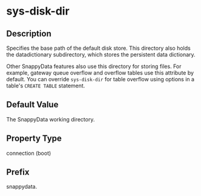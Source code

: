 # sys-disk-dir

## Description

Specifies the base path of the default disk store. This directory also holds the <span class="ph filepath">datadictionary</span> subdirectory, which stores the persistent data dictionary.

Other SnappyData features also use this directory for storing files. For example, gateway queue overflow and overflow tables use this attribute by default. You can override `sys-disk-dir` for table overflow using options in a table's `CREATE TABLE` statement.

## Default Value

The SnappyData working directory.

## Property Type

connection (boot)

## Prefix

snappydata.
